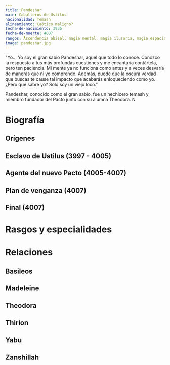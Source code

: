 ```yaml
---
title: Pandeshar
main: Caballeros de Ustilus
nacionalidad: Temash
alineamiento: Caótico maligno?
fecha-de-nacimiento: 3935
fecha-de-muerte: 4007
rangos: Ascendencia abisal, magia mental, magia ilusoria, magia espacial, mente desencadenada
image: pandeshar.jpg
---
```


"Yo... Yo soy el gran sabio Pandeshar, aquel que todo lo conoce. Conozco la respuesta a tus más profundas cuestiones y me encantaría contártela, pero ten paciencia. Mi mente ya no funciona como antes y a veces desvaría de maneras que ni yo comprendo. Además, puede que la oscura verdad que buscas te cause tal impacto que acabarás enloqueciendo como yo. ¿Pero qué sabré yo? Solo soy un viejo loco."

Pandeshar, conocido como el gran sabio, fue un hechicero temash y miembro fundador del Pacto junto con su alumna Theodora. N

# Biografía

## Orígenes



## Esclavo de Ustilus (3997 - 4005)



## Agente del nuevo Pacto (4005-4007)



## Plan de venganza (4007)



## Final (4007)



# Rasgos y especialidades



# Relaciones

## Basileos

## Madeleine

## Theodora

## Thirion

## Yabu

## Zanshillah
